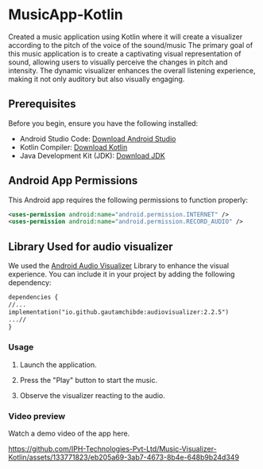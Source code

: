 # MusicApp-Kotlin
Created a music application using Kotlin where it will create a visualizer according to the pitch of the voice of the sound/music
The primary goal of this music application is to create a captivating visual representation of sound, allowing users to visually perceive the changes in pitch and intensity. The dynamic visualizer enhances the overall listening experience, making it not only auditory but also visually engaging.


## Prerequisites

Before you begin, ensure you have the following installed:

- Android Studio Code: [Download Android Studio](https://developer.android.com/studio)
- Kotlin Compiler: [Download Kotlin](https://kotlinlang.org/docs/getting-started.html)
- Java Development Kit (JDK): [Download JDK](https://www.oracle.com/java/technologies/javase-downloads.html)

## Android App Permissions

This Android app requires the following permissions to function properly:

```xml
<uses-permission android:name="android.permission.INTERNET" />
<uses-permission android:name="android.permission.RECORD_AUDIO" />
```
## Library Used for audio visualizer
We used the [Android Audio Visualizer](https://github.com/GautamChibde/android-audio-visualizer/wiki/Line-Visualizer) Library to enhance the visual experience. You can include it in your project by adding the following dependency:

```xml
dependencies {
//...
implementation("io.github.gautamchibde:audiovisualizer:2.2.5")
...//
}
```
### Usage
1) Launch the application.

2) Press the "Play" button to start the music.

3) Observe the visualizer reacting to the audio.

### Video preview
Watch a demo video of the app here.

https://github.com/IPH-Technologies-Pvt-Ltd/Music-Visualizer-Kotlin/assets/133771823/eb205a69-3ab7-4673-8b4e-648b9b24d349



